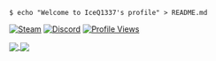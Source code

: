 <!-- Welcome Shell -->
```shell
$ echo "Welcome to IceQ1337's profile" > README.md
```

<!-- Profile Badges -->
[![Steam](https://img.shields.io/static/v1?label=Steam&message=76561198129782984&color=a371f7&logo=Steam&logoColor=white)](https://steamcommunity.com/profiles/76561198129782984/) [![Discord](https://img.shields.io/static/v1?label=Discord&message=IceQ%231337&color=a371f7&logo=Discord&logoColor=white)](https://discordapp.com/channels/@me/356252587361566720/) [![Profile Views](https://komarev.com/ghpvc/?username=IceQ1337&color=a371f7&label=PROFILE+VIEWS)](https://github.com/IceQ1337)

<!-- GitHub Stats -->
<a href="https://github.com/IceQ1337">
  <img align="center" src="https://github-readme-stats.vercel.app/api?username=IceQ1337&show_icons=true&custom_title=IceQ1337's+GitHub+Stats+(Public+Only)&hide=stars&include_all_commits=true&theme=dark&icon_color=a371f7" />
</a>
    
<a href="https://github.com/IceQ1337">
  <img align="center" src="https://github-readme-stats.vercel.app/api/top-langs/?username=IceQ1337&theme=dark&icon_color=a371f7" />
</a>
